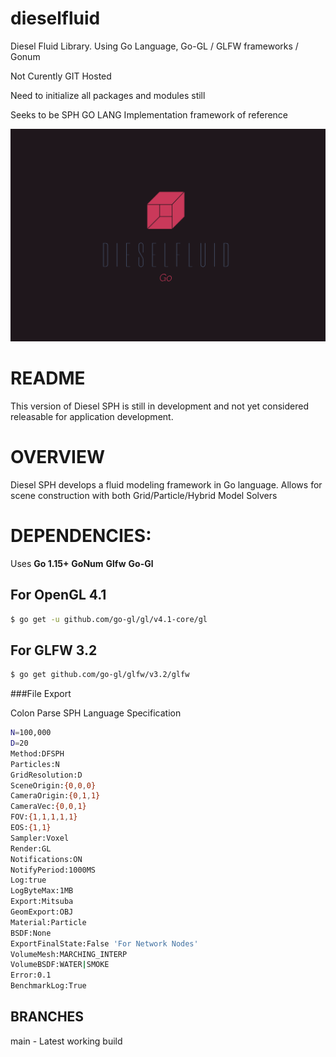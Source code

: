 # dieselfluid
Diesel Fluid Library. Using Go Language, Go-GL / GLFW frameworks / Gonum

Not Curently GIT Hosted

Need to initialize all packages and modules still

Seeks to be SPH GO LANG Implementation framework of reference

![DieselFluid Go Logo](logo.png?raw=true "DieselFluid Go")


# README

This version of Diesel SPH is still in development and not yet considered releasable for application development.


# OVERVIEW

Diesel SPH develops a fluid modeling framework in Go language. Allows for scene construction with both Grid/Particle/Hybrid Model Solvers

# DEPENDENCIES:

Uses <b>Go 1.15+</b>
<b>GoNum</b>
<b>Glfw</b>
<b>Go-Gl</b>
##  For OpenGL 4.1
```bash
$ go get -u github.com/go-gl/gl/v4.1-core/gl
```

##  For GLFW 3.2
```bash
$ go get github.com/go-gl/glfw/v3.2/glfw
```
###File Export

Colon Parse SPH Language Specification

```bash
N=100,000
D=20
Method:DFSPH
Particles:N
GridResolution:D
SceneOrigin:{0,0,0}
CameraOrigin:{0,1,1}
CameraVec:{0,0,1}
FOV:{1,1,1,1,1}
EOS:{1,1}
Sampler:Voxel
Render:GL
Notifications:ON
NotifyPeriod:1000MS
Log:true
LogByteMax:1MB
Export:Mitsuba
GeomExport:OBJ
Material:Particle
BSDF:None
ExportFinalState:False 'For Network Nodes'
VolumeMesh:MARCHING_INTERP
VolumeBSDF:WATER|SMOKE
Error:0.1
BenchmarkLog:True
```

## BRANCHES

main - Latest working build
